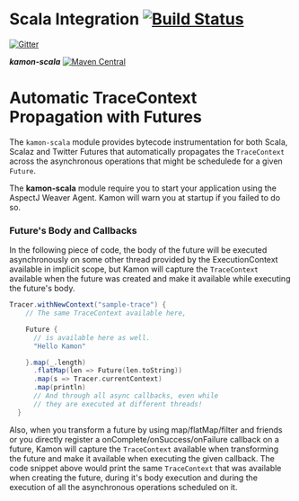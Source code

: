 Scala Integration   [![Build Status](https://api.travis-ci.org/kamon-io/kamon-scala)](https://travis-ci.org/kamon-io/kamon-scala/builds)
==========================

[![Gitter](https://badges.gitter.im/Join%20Chat.svg)](https://gitter.im/kamon-io/Kamon?utm_source=badge&utm_medium=badge&utm_campaign=pr-badge&utm_content=badge)

***kamon-scala*** [![Maven Central](https://maven-badges.herokuapp.com/maven-central/io.kamon/kamon-play-25_2.11/badge.svg)](https://maven-badges.herokuapp.com/maven-central/io.kamon/kamon-scala_2.11)

Automatic TraceContext Propagation with Futures
===============================================

The `kamon-scala` module provides bytecode instrumentation for both Scala, Scalaz and Twitter Futures that automatically
propagates the `TraceContext` across the asynchronous operations that might be schedulede for a given `Future`.

The <b>kamon-scala</b> module require you to start your application using the AspectJ Weaver Agent. Kamon will warn you
at startup if you failed to do so.


### Future's Body and Callbacks ###

In the following piece of code, the body of the future will be executed asynchronously on some other thread provided by
the ExecutionContext available in implicit scope, but Kamon will capture the `TraceContext` available when the future
was created and make it available while executing the future's body.

```scala
Tracer.withNewContext("sample-trace") {
    // The same TraceContext available here,

    Future {
      // is available here as well.
      "Hello Kamon"

    }.map(_.length)
      .flatMap(len => Future(len.toString))
      .map(s => Tracer.currentContext)
      .map(println)
      // And through all async callbacks, even while
      // they are executed at different threads!
  }

```

Also, when you transform a future by using map/flatMap/filter and friends or you directly register a
onComplete/onSuccess/onFailure callback on a future, Kamon will capture the `TraceContext` available when transforming
the future and make it available when executing the given callback. The code snippet above would print the same
`TraceContext` that was available when creating the future, during it's body execution and during the execution of all
the asynchronous operations scheduled on it.